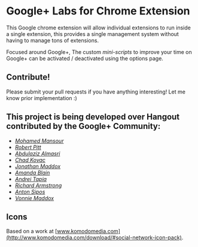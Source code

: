Google+ Labs for Chrome Extension
=====================================

This Google chrome extension will allow individual extensions to run inside a single extension,
this provides a single management system without having to manage tons of extensions.

Focused around Google+, The custom *mini-scripts* to improve your time on Google+ can be activated / deactivated
using the options page.

Contribute!
-----------------
Please submit your pull requests if you have anything interesting! Let me know
prior implementation :)

This project is being developed over Hangout contributed by the Google+ Community:
----------------------------------------------------------------------------------
- *[Mohamed Mansour](https://plus.google.com/116805285176805120365/about)*
- *[Robert Pitt](https://plus.google.com/110106586947414476573/about)*
- *[Abdulaziz Almasri](https://plus.google.com/111527885487195837091/about)*
- *[Chad Kovac](https://plus.google.com/u/0/101127986898473915473/about)*
- *[Jonathan Maddox](https://plus.google.com/u/1/104119608064940163872/about)*
- *[Amanda Blain](https://plus.google.com/107982618909749811163/about)*
- *[Andrei Tapia](https://plus.google.com/107800302718748064149/about)*
- *[Richard Armstrong](https://plus.google.com/104402405191672553545/about)*
- *[Anton Sipos](https://plus.google.com/110262116694098837533/about)*
- *[Vonnie Maddox](https://plus.google.com/105379455503573392209/about)*

Icons
------
Based on a work at [www.komodomedia.com](http://www.komodomedia.com/download/#social-network-icon-pack).


